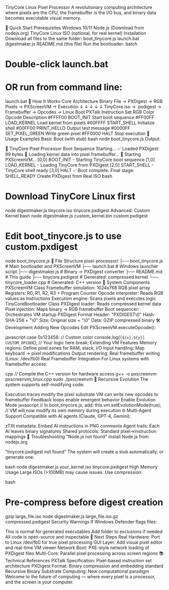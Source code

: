 TinyCore Linux Pixel Processor
A revolutionary computing architecture where pixels are the CPU, the framebuffer is the I/O bus, and binary data becomes executable visual memory.

🚀 Quick Start
Prerequisites
Windows 10/11
Node.js (Download from nodejs.org)
TinyCore Linux ISO (optional, for real kernel)
Installation
Download all files to the same folder:
boot_tinycore.js
launch.bat
digestmaker.js
README.md (this file)
Run the bootloader:
batch
# Double-click launch.bat
# OR run from command line:
launch.bat
🧠 How It Works
Core Architecture
Binary File → PXDigest → RGB Pixels → PXScreenVM → Execution
     ↓              ↓         ↓           ↓           ↓
TinyCore.iso → .pxdigest → Framebuffer → Opcodes → Linux Boot
PXTalk Instruction Set
RGB Color	Opcode	Description
#FFFF00	BOOT_INIT	Start boot sequence
#FF00FF	LOAD_KERNEL	Load kernel from pixels
#00FFFF	START_SHELL	Initialize shell
#00FF00	PRINT_HELLO	Output test message
#0000FF	SET_PIXEL_GREEN	Write green pixel
#FF0000	HALT	Stop execution
🔧 Usage Examples
Basic Boot (with stub)
bash
node boot_tinycore.js
Output:

🚀 TinyCore Pixel Processor Boot Sequence Starting...
✅ Loaded PXDigest: 89 bytes
🎨 Loading kernel data into pixel framebuffer...
🧠 Starting PXScreenVM...
[0,0] BOOT_INIT - Starting TinyCore boot sequence
[1,0] LOAD_KERNEL - Loading TinyCore from PXDigest
[2,0] START_SHELL - TinyCore shell ready
[3,0] HALT
✅ Boot complete. Final stage: SHELL_READY
Create PXDigest from Real ISO
bash
# Download TinyCore Linux first
node digestmaker.js tinycore.iso tinycore.pxdigest
Advanced: Custom Kernel
bash
node digestmaker.js custom_kernel.bin custom.pxdigest
# Edit boot_tinycore.js to use custom.pxdigest
node boot_tinycore.js
🧩 File Structure
pixel-processor/
├── boot_tinycore.js      # Main bootloader and PXScreenVM
├── launch.bat            # Windows launcher script
├── digestmaker.js        # Binary → PXDigest converter
├── README.md            # This guide
├── tinycore.pxdigest    # Generated: compressed kernel
└── tinycore_loader.cpp  # Generated: C++ version
🔬 System Components
PXScreenVM Class
Framebuffer simulation: 1024x768 RGB pixel array
Registers: R0, R1, R2, R3 + Program Counter
Opcode interpreter: Reads RGB values as instructions
Execution engine: Scans pixels and executes logic
TinyCoreBootloader Class
PXDigest loader: Reads compressed kernel data
Pixel injection: Maps binary → RGB framebuffer
Boot sequencer: Orchestrates VM startup
PXDigest Format
Header: "PXDIGEST\0"
Hash: SHA-256 + "\0"
Size: Original size + "\0"
Data: GZIP compressed binary
🛠️ Development
Adding New Opcodes
Edit PXScreenVM.executeOpcode():

javascript
case 0x123456: // Custom color
  console.log(`[${x},${y}] CUSTOM_OPCODE`);
  // Your logic here
  break;
Extending VM Features
Memory regions: Define pixel zones for RAM, stack, I/O
Input handling: Map keyboard → pixel modifications
Output rendering: Real framebuffer writing (Linux: /dev/fb0)
Real Framebuffer Integration
For Linux systems with framebuffer access:

cpp
// Compile the C++ version for hardware access
g++ -o pxscreenvm pxscreenvm_linux.cpp
sudo ./pxscreenvm
🔁 Recursive Evolution
The system supports self-modifying code:

Execution traces modify the pixel substrate
VM can write new opcodes to framebuffer
Feedback loops enable emergent behavior
Enable Evolution Mode
javascript
// In boot_tinycore.js, add:
this.vm.setEvolutionMode(true);
// VM will now modify its own memory during execution
🌐 Multi-Agent Support
Compatible with AI agents (Claude, GPT-4, Gemini):

zTXt metadata: Embed AI instructions in PNG comments
Agent trails: Each AI leaves binary signatures
Shared protocols: Standard pixel→instruction mappings
🧪 Troubleshooting
"Node.js not found"
Install Node.js from nodejs.org

"tinycore.pxdigest not found"
The system will create a stub automatically, or generate one:

bash
node digestmaker.js your_kernel.iso tinycore.pxdigest
High Memory Usage
Large ISOs (>100MB) may cause issues. Use compression:

bash
# Pre-compress before digest creation
gzip large_file.iso
node digestmaker.js large_file.iso.gz compressed.pxdigest
Security Warnings
If Windows Defender flags files:

This is normal for generated executables
Add folder to exclusions if needed
All code is open-source and inspectable
🚀 Next Steps
Real Hardware: Port to Linux /dev/fb0 for true pixel processing
GUI Layer: Add visual pixel editor and real-time VM viewer
Network Boot: PXE-style network loading of PXDigest files
Multi-Core: Parallel pixel processing across screen regions
📚 Technical References
PXTalk Specification: Pixel-based instruction set architecture
PXDigest Format: Binary compression and embedding standard
Recursive Binary Substrate Computing: New computational paradigm
Welcome to the future of computing — where every pixel is a processor, and the screen is your computer.


